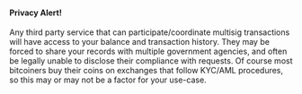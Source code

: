 
#### Privacy Alert!
Any third party service that can participate/coordinate multisig transactions will have access to your balance and transaction history.
They may be forced to share your records with multiple government agencies, and often be legally unable to disclose their compliance with requests.
Of course most bitcoiners buy their coins on exchanges that follow KYC/AML procedures, so this may or may not be a factor for your use-case.
